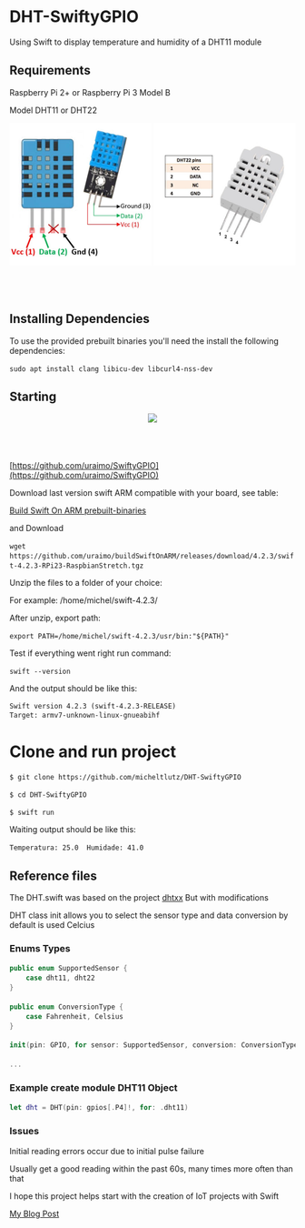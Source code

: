 # DHT-SwiftyGPIO

Using Swift to display temperature and humidity of a DHT11 module


## Requirements

Raspberry Pi 2+ or Raspberry Pi 3 Model B

Model DHT11 or DHT22

<p align="center" style="padding-bottom:50px;">
<img width="250" height="250" src="https://github.com/micheltlutz/DHT-SwiftyGPIO/raw/master/midia/DHT11.jpg"/>

<img width="250" height="250" src="https://github.com/micheltlutz/DHT-SwiftyGPIO/raw/master/midia/DHT22.jpg"/>
</p>

##  Installing Dependencies

To use the provided prebuilt binaries you'll need the install the following dependencies:

```sudo apt install clang libicu-dev libcurl4-nss-dev```


## Starting 

<p align="center" style="padding-bottom:50px;">
<img src="https://github.com/uraimo/SwiftyGPIO/raw/master/logo.png"/>
</p>

[https://github.com/uraimo/SwiftyGPIO](https://github.com/uraimo/SwiftyGPIO)

Download last version swift ARM compatible with your board, see table:

[Build Swift On ARM prebuilt-binaries](https://github.com/uraimo/buildSwiftOnARM#prebuilt-binaries)

and Download

```wget https://github.com/uraimo/buildSwiftOnARM/releases/download/4.2.3/swift-4.2.3-RPi23-RaspbianStretch.tgz```

Unzip the files to a folder of your choice:

For example: /home/michel/swift-4.2.3/

After unzip, export path:

``` export PATH=/home/michel/swift-4.2.3/usr/bin:"${PATH}" ```

Test if everything went right run command:

``` swift --version ```

And the output should be like this:

```
Swift version 4.2.3 (swift-4.2.3-RELEASE)
Target: armv7-unknown-linux-gnueabihf
```

# Clone and run project

```$ git clone https://github.com/micheltlutz/DHT-SwiftyGPIO ```

```$ cd DHT-SwiftyGPIO```

```$ swift run ```

Waiting output should be like this:

```Temperatura: 25.0  Humidade: 41.0```


## Reference files

The DHT.swift was based on the project [dhtxx](https://github.com/pj4533/dhtxx) But with modifications

DHT class init allows you to select the sensor type and data conversion by default is used Celcius

### Enums Types

```swift 
public enum SupportedSensor {
    case dht11, dht22
}

public enum ConversionType {
    case Fahrenheit, Celsius
}

init(pin: GPIO, for sensor: SupportedSensor, conversion: ConversionType = .Celsius) { }

...


```

### Example create module DHT11 Object
```swift
let dht = DHT(pin: gpios[.P4]!, for: .dht11)

```

### Issues

Initial reading errors occur due to initial pulse failure

Usually get a good reading within the past 60s, many times more often than that


I hope this project helps start with the creation of IoT projects with Swift


[My Blog Post](https://micheltlutz.me/post/raspberry-pi-dhtswiftygpio)
